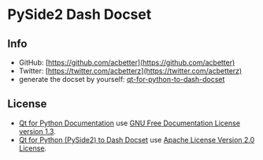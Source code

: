 # PySide2 Dash Docset

## Info

- GitHub: [https://github.com/acbetter](https://github.com/acbetter)
- Twitter: [https://twitter.com/acbetterz](https://twitter.com/acbetterz)
- generate the docset by yourself: [qt-for-python-to-dash-docset](https://github.com/acbetter/qt-for-python-to-dash-docset)

## License

- [Qt for Python Documentation](https://doc.qt.io/qtforpython/index.html) use [GNU Free Documentation License version 1.3](https://www.gnu.org/licenses/fdl-1.3.en.html).
- [Qt for Python (PySide2) to Dash Docset](https://github.com/acbetter/qt-for-python-to-dash-docset) use [Apache License Version 2.0 License](https://www.apache.org/licenses/LICENSE-2.0).
